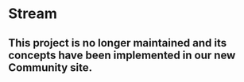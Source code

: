# Stream

## This project is no longer maintained and its concepts have been implemented in our new Community site.